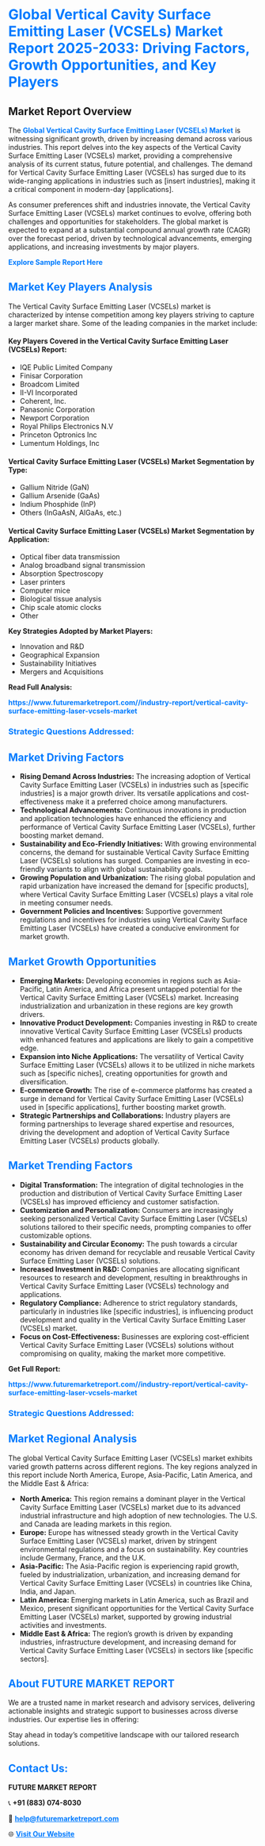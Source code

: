 <h1 style="color: #007BFF;">Global Vertical Cavity Surface Emitting Laser (VCSELs) Market Report 2025-2033: Driving Factors, Growth Opportunities, and Key Players</h1>

<section id="overview">
<h2>Market Report Overview</h2>
<p>The <a href="https://www.futuremarketreport.com//industry-report/vertical-cavity-surface-emitting-laser-vcsels-market" style="color: #007BFF; text-decoration: none;"><strong>Global Vertical Cavity Surface Emitting Laser (VCSELs) Market</strong></a> is witnessing significant growth, driven by increasing demand across various industries. This report delves into the key aspects of the Vertical Cavity Surface Emitting Laser (VCSELs) market, providing a comprehensive analysis of its current status, future potential, and challenges. The demand for Vertical Cavity Surface Emitting Laser (VCSELs) has surged due to its wide-ranging applications in industries such as [insert industries], making it a critical component in modern-day [applications].</p>
<p>As consumer preferences shift and industries innovate, the Vertical Cavity Surface Emitting Laser (VCSELs) market continues to evolve, offering both challenges and opportunities for stakeholders. The global market is expected to expand at a substantial compound annual growth rate (CAGR) over the forecast period, driven by technological advancements, emerging applications, and increasing investments by major players.</p>
</section>

<section id="overview">
<p><a href="https://www.futuremarketreport.com//request-sample/reportId=47440" style="color: #007BFF; text-decoration: none;"><strong>Explore Sample Report Here</strong></a></p>
</section>

<section id="key-players">
<h2 style="color: #007BFF;">Market Key Players Analysis</h2>
<p>The Vertical Cavity Surface Emitting Laser (VCSELs) market is characterized by intense competition among key players striving to capture a larger market share. Some of the leading companies in the market include:</p>
<h4>Key Players Covered in the Vertical Cavity Surface Emitting Laser (VCSELs) Report:</h4>
<ul><li>IQE Public Limited Company</li><li>Finisar Corporation</li><li>Broadcom Limited</li><li>II-VI Incorporated</li><li>Coherent, Inc.</li><li>Panasonic Corporation</li><li>Newport Corporation</li><li>Royal Philips Electronics N.V</li><li>Princeton Optronics Inc</li><li>Lumentum Holdings, Inc</li></ul>
<h4>Vertical Cavity Surface Emitting Laser (VCSELs) Market Segmentation by Type:</h4>
<ul><li>Gallium Nitride (GaN)</li><li>Gallium Arsenide (GaAs)</li><li>Indium Phosphide (InP)</li><li>Others (InGaAsN, AlGaAs, etc.)</li></ul>

<h4>Vertical Cavity Surface Emitting Laser (VCSELs) Market Segmentation by Application:</h4>
<ul><li>Optical fiber data transmission</li><li>Analog broadband signal transmission</li><li>Absorption Spectroscopy</li><li>Laser printers</li><li>Computer mice</li><li>Biological tissue analysis</li><li>Chip scale atomic clocks</li><li>Other</li></ul>
<p><strong>Key Strategies Adopted by Market Players:</strong></p>
<ul>
<li>Innovation and R&D</li>
<li>Geographical Expansion</li>
<li>Sustainability Initiatives</li>
<li>Mergers and Acquisitions</li>
</ul>
</section>

<section>
<p><strong>Read Full Analysis: </strong></p><a href="https://www.futuremarketreport.com//industry-report/vertical-cavity-surface-emitting-laser-vcsels-market" style="color: #007BFF; text-decoration: none;"><strong>https://www.futuremarketreport.com//industry-report/vertical-cavity-surface-emitting-laser-vcsels-market</strong></a>
<h3 style="color: #007BFF;">Strategic Questions Addressed:</h3>
</section>

<section id="driving-factors">
<h2 style="color: #007BFF;">Market Driving Factors</h2>
<ul>
<li><strong>Rising Demand Across Industries:</strong> The increasing adoption of Vertical Cavity Surface Emitting Laser (VCSELs) in industries such as [specific industries] is a major growth driver. Its versatile applications and cost-effectiveness make it a preferred choice among manufacturers.</li>
<li><strong>Technological Advancements:</strong> Continuous innovations in production and application technologies have enhanced the efficiency and performance of Vertical Cavity Surface Emitting Laser (VCSELs), further boosting market demand.</li>
<li><strong>Sustainability and Eco-Friendly Initiatives:</strong> With growing environmental concerns, the demand for sustainable Vertical Cavity Surface Emitting Laser (VCSELs) solutions has surged. Companies are investing in eco-friendly variants to align with global sustainability goals.</li>
<li><strong>Growing Population and Urbanization:</strong> The rising global population and rapid urbanization have increased the demand for [specific products], where Vertical Cavity Surface Emitting Laser (VCSELs) plays a vital role in meeting consumer needs.</li>
<li><strong>Government Policies and Incentives:</strong> Supportive government regulations and incentives for industries using Vertical Cavity Surface Emitting Laser (VCSELs) have created a conducive environment for market growth.</li>
</ul>
</section>

<section id="growth-opportunities">
<h2 style="color: #007BFF;">Market Growth Opportunities</h2>
<ul>
<li><strong>Emerging Markets:</strong> Developing economies in regions such as Asia-Pacific, Latin America, and Africa present untapped potential for the Vertical Cavity Surface Emitting Laser (VCSELs) market. Increasing industrialization and urbanization in these regions are key growth drivers.</li>
<li><strong>Innovative Product Development:</strong> Companies investing in R&D to create innovative Vertical Cavity Surface Emitting Laser (VCSELs) products with enhanced features and applications are likely to gain a competitive edge.</li>
<li><strong>Expansion into Niche Applications:</strong> The versatility of Vertical Cavity Surface Emitting Laser (VCSELs) allows it to be utilized in niche markets such as [specific niches], creating opportunities for growth and diversification.</li>
<li><strong>E-commerce Growth:</strong> The rise of e-commerce platforms has created a surge in demand for Vertical Cavity Surface Emitting Laser (VCSELs) used in [specific applications], further boosting market growth.</li>
<li><strong>Strategic Partnerships and Collaborations:</strong> Industry players are forming partnerships to leverage shared expertise and resources, driving the development and adoption of Vertical Cavity Surface Emitting Laser (VCSELs) products globally.</li>
</ul>
</section>

<section id="trending-factors">
<h2 style="color: #007BFF;">Market Trending Factors</h2>
<ul>
<li><strong>Digital Transformation:</strong> The integration of digital technologies in the production and distribution of Vertical Cavity Surface Emitting Laser (VCSELs) has improved efficiency and customer satisfaction.</li>
<li><strong>Customization and Personalization:</strong> Consumers are increasingly seeking personalized Vertical Cavity Surface Emitting Laser (VCSELs) solutions tailored to their specific needs, prompting companies to offer customizable options.</li>
<li><strong>Sustainability and Circular Economy:</strong> The push towards a circular economy has driven demand for recyclable and reusable Vertical Cavity Surface Emitting Laser (VCSELs) solutions.</li>
<li><strong>Increased Investment in R&D:</strong> Companies are allocating significant resources to research and development, resulting in breakthroughs in Vertical Cavity Surface Emitting Laser (VCSELs) technology and applications.</li>
<li><strong>Regulatory Compliance:</strong> Adherence to strict regulatory standards, particularly in industries like [specific industries], is influencing product development and quality in the Vertical Cavity Surface Emitting Laser (VCSELs) market.</li>
<li><strong>Focus on Cost-Effectiveness:</strong> Businesses are exploring cost-efficient Vertical Cavity Surface Emitting Laser (VCSELs) solutions without compromising on quality, making the market more competitive.</li>
</ul>
</section>

<section>
<p><strong>Get Full Report: </strong></p><a href="https://www.futuremarketreport.com//industry-report/vertical-cavity-surface-emitting-laser-vcsels-market" style="color: #007BFF; text-decoration: none;"><strong>https://www.futuremarketreport.com//industry-report/vertical-cavity-surface-emitting-laser-vcsels-market</strong></a>
<h3 style="color: #007BFF;">Strategic Questions Addressed:</h3>
</section>


<section id="regional-analysis">
<h2 style="color: #007BFF;">Market Regional Analysis</h2>
<p>The global Vertical Cavity Surface Emitting Laser (VCSELs) market exhibits varied growth patterns across different regions. The key regions analyzed in this report include North America, Europe, Asia-Pacific, Latin America, and the Middle East & Africa:</p>
<ul>
<li><strong>North America:</strong> This region remains a dominant player in the Vertical Cavity Surface Emitting Laser (VCSELs) market due to its advanced industrial infrastructure and high adoption of new technologies. The U.S. and Canada are leading markets in this region.</li>
<li><strong>Europe:</strong> Europe has witnessed steady growth in the Vertical Cavity Surface Emitting Laser (VCSELs) market, driven by stringent environmental regulations and a focus on sustainability. Key countries include Germany, France, and the U.K.</li>
<li><strong>Asia-Pacific:</strong> The Asia-Pacific region is experiencing rapid growth, fueled by industrialization, urbanization, and increasing demand for Vertical Cavity Surface Emitting Laser (VCSELs) in countries like China, India, and Japan.</li>
<li><strong>Latin America:</strong> Emerging markets in Latin America, such as Brazil and Mexico, present significant opportunities for the Vertical Cavity Surface Emitting Laser (VCSELs) market, supported by growing industrial activities and investments.</li>
<li><strong>Middle East & Africa:</strong> The region’s growth is driven by expanding industries, infrastructure development, and increasing demand for Vertical Cavity Surface Emitting Laser (VCSELs) in sectors like [specific sectors].</li>
</ul>
</section>

<footer>
<h2 style="color: #007BFF;">About FUTURE MARKET REPORT</h2>
<p>We are a trusted name in market research and advisory services, delivering actionable insights and strategic support to businesses across diverse industries. Our expertise lies in offering:</p>

<p>Stay ahead in today’s competitive landscape with our tailored research solutions.</p>

<h2 style="color: #007BFF;">Contact Us:</h2>
<p><strong>FUTURE MARKET REPORT</strong></p>
<p>📞 <strong>+91 (883) 074-8030</strong></p>
<p>📧 <strong><a href="mailto:help@futuremarketreport.com" style="color: #007BFF;">help@futuremarketreport.com</a></strong></p>
<p>🌐 <strong><a href="https://www.futuremarketreport.com/" style="color: #007BFF;">Visit Our Website</a></strong></p>
</footer>